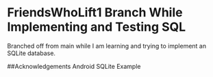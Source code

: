# FriendsWhoLift1 Branch While Implementing and Testing SQL
Branched off from main while I am learning and trying to implement an SQLite database.

##Acknowledgements
Android SQLite Example
